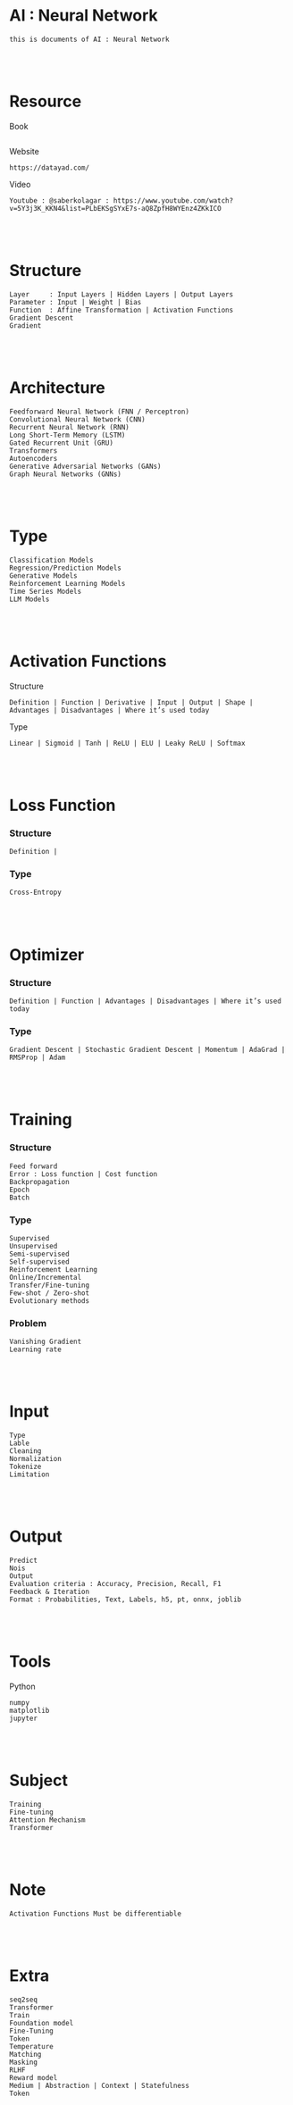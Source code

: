 <!--------------------------------------------------------------------------------- Description -->
# AI : Neural Network
    this is documents of AI : Neural Network

<!--------------------------------------------------------------------------------- Resource -->
<br><br>

# Resource
<!-------------------------- Book -->
Book
```
```
<!-------------------------- Website -->
Website
```
https://datayad.com/
```
<!-------------------------- Video -->
Video
```
Youtube : @saberkolagar : https://www.youtube.com/watch?v=5Y3j3K_KKN4&list=PLbEKSgSYxE7s-aQ8ZpfH8WYEnz4ZKkICO
```

<!--------------------------------------------------------------------------------- Structure -->
<br><br>

# Structure
```
Layer     : Input Layers | Hidden Layers | Output Layers
Parameter : Input | Weight | Bias
Function  : Affine Transformation | Activation Functions
Gradient Descent
Gradient
```

<!--------------------------------------------------------------------------------- Architecture -->
<br><br>

# Architecture
```
Feedforward Neural Network (FNN / Perceptron)
Convolutional Neural Network (CNN)
Recurrent Neural Network (RNN)
Long Short-Term Memory (LSTM)
Gated Recurrent Unit (GRU)
Transformers
Autoencoders
Generative Adversarial Networks (GANs)
Graph Neural Networks (GNNs)
```

<!--------------------------------------------------------------------------------- Model -->
<br><br>

# Type
```
Classification Models
Regression/Prediction Models
Generative Models
Reinforcement Learning Models
Time Series Models
LLM Models
```

<!--------------------------------------------------------------------------------- Activation Functions -->
<br><br>

# Activation Functions
<!-------------------------- Structure -->
Structure
```
Definition | Function | Derivative | Input | Output | Shape | Advantages | Disadvantages | Where it’s used today
```
<!-------------------------- Type -->
Type
```
Linear | Sigmoid | Tanh | ReLU | ELU | Leaky ReLU | Softmax
```

<!--------------------------------------------------------------------------------- Loss Function -->
<br><br>

# Loss Function
<!-------------------------- Structure -->
### Structure
```
Definition |
```
<!-------------------------- Type -->
### Type
```
Cross-Entropy
```

<!--------------------------------------------------------------------------------- Optimizer -->
<br><br>

# Optimizer
<!-------------------------- Structure -->
### Structure
```
Definition | Function | Advantages | Disadvantages | Where it’s used today
```
<!-------------------------- Type -->
### Type
```
Gradient Descent | Stochastic Gradient Descent | Momentum | AdaGrad | RMSProp | Adam
```

<!--------------------------------------------------------------------------------- Training -->
<br><br>

# Training
<!-------------------------- Structure -->
### Structure
```
Feed forward
Error : Loss function | Cost function
Backpropagation
Epoch
Batch
```
<!-------------------------- Type -->
### Type
```
Supervised
Unsupervised
Semi-supervised
Self-supervised
Reinforcement Learning
Online/Incremental
Transfer/Fine-tuning
Few-shot / Zero-shot
Evolutionary methods
```
<!-------------------------- Problem -->
### Problem
```
Vanishing Gradient
Learning rate
```

<!--------------------------------------------------------------------------------- Input -->
<br><br>

# Input
```
Type
Lable
Cleaning
Normalization
Tokenize
Limitation
```

<!--------------------------------------------------------------------------------- Output -->
<br><br>

# Output
```
Predict
Nois
Output 
Evaluation criteria : Accuracy, Precision, Recall, F1
Feedback & Iteration
Format : Probabilities, Text, Labels, h5, pt, onnx, joblib
```

<!--------------------------------------------------------------------------------- Tools -->
<br><br>

# Tools
<!-------------------------- Python -->
Python
```
numpy
matplotlib
jupyter
```

<!--------------------------------------------------------------------------------- Subject -->
<br><br>

# Subject
```
Training
Fine-tuning
Attention Mechanism
Transformer
```

<!--------------------------------------------------------------------------------- Note -->
<br><br>

# Note
```
Activation Functions Must be differentiable
```

<!--------------------------------------------------------------------------------- Extra -->
<br><br>

# Extra
```
seq2seq
Transformer
Train
Foundation model
Fine-Tuning
Token
Temperature
Matching
Masking
RLHF
Reward model
Medium | Abstraction | Context | Statefulness
Token
```